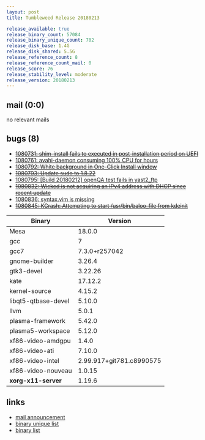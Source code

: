 ```yaml
---
layout: post
title: Tumbleweed Release 20180213

release_available: true
release_binary_count: 57084
release_binary_unique_count: 702
release_disk_base: 1.4G
release_disk_shared: 5.5G
release_reference_count: 8
release_reference_count_mail: 0
release_score: 76
release_stability_level: moderate
release_version: 20180213
---
```


## mail (0:0)

no relevant mails

## bugs (8)

<!--more-->

- ~~[1080731: shim-install fails to executed in post-installation period on UEFI](https://bugzilla.opensuse.org/show_bug.cgi?id=1080731)~~
- [1080761: avahi-daemon consuming 100% CPU for hours](https://bugzilla.opensuse.org/show_bug.cgi?id=1080761)
- ~~[1080792: White background in One-Click Install window](https://bugzilla.opensuse.org/show_bug.cgi?id=1080792)~~
- ~~[1080793: Update sudo to 1.8.22](https://bugzilla.opensuse.org/show_bug.cgi?id=1080793)~~
- [1080795: [Build 20180212] openQA test fails in yast2_ftp](https://bugzilla.opensuse.org/show_bug.cgi?id=1080795)
- ~~[1080832: Wicked is not acquiring an IPv4 address with DHCP since recent update](https://bugzilla.opensuse.org/show_bug.cgi?id=1080832)~~
- [1080836: syntax.vim is missing](https://bugzilla.opensuse.org/show_bug.cgi?id=1080836)
- ~~[1080845: KCrash: Attempting to start /usr/bin/baloo_file from kdeinit](https://bugzilla.opensuse.org/show_bug.cgi?id=1080845)~~

Binary | Version
--- | ---
Mesa | 18.0.0
gcc | 7
gcc7 | 7.3.0+r257042
gnome-builder | 3.26.4
gtk3-devel | 3.22.26
kate | 17.12.2
kernel-source | 4.15.2
libqt5-qtbase-devel | 5.10.0
llvm | 5.0.1
plasma-framework | 5.42.0
plasma5-workspace | 5.12.0
xf86-video-amdgpu | 1.4.0
xf86-video-ati | 7.10.0
xf86-video-intel | 2.99.917+git781.c8990575
xf86-video-nouveau | 1.0.15
**xorg-x11-server** | 1.19.6

## links

- [mail announcement](https://lists.opensuse.org/opensuse-factory/2018-02/msg00521.html)
- [binary unique list](http://download.tumbleweed.boombatower.com/20180213/rpm.unique.list)
- [binary list](http://download.tumbleweed.boombatower.com/20180213/rpm.list)
